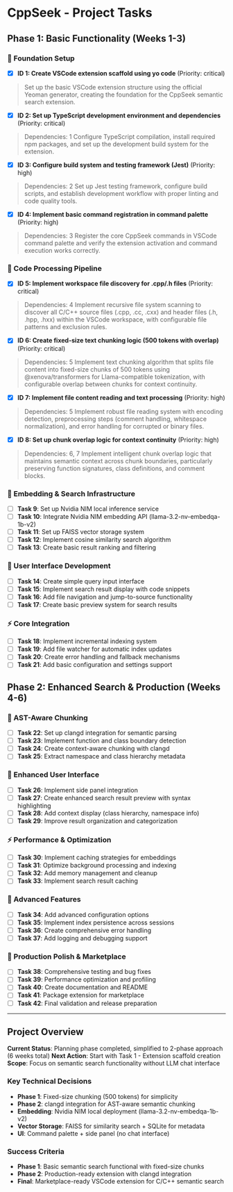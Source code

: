 # CppSeek - Project Tasks

## Phase 1: Basic Functionality (Weeks 1-3)

### 🔧 Foundation Setup
- [x] **ID 1: Create VSCode extension scaffold using yo code** (Priority: critical)
> Set up the basic VSCode extension structure using the official Yeoman generator, creating the foundation for the CppSeek semantic search extension.

- [x] **ID 2: Set up TypeScript development environment and dependencies** (Priority: critical)  
> Dependencies: 1
> Configure TypeScript compilation, install required npm packages, and set up the development build system for the extension.

- [x] **ID 3: Configure build system and testing framework (Jest)** (Priority: high)
> Dependencies: 2
> Set up Jest testing framework, configure build scripts, and establish development workflow with proper linting and code quality tools.

- [x] **ID 4: Implement basic command registration in command palette** (Priority: high)
> Dependencies: 3
> Register the core CppSeek commands in VSCode command palette and verify the extension activation and command execution works correctly.

### 📁 Code Processing Pipeline
- [x] **ID 5: Implement workspace file discovery for .cpp/.h files** (Priority: critical)
> Dependencies: 4
> Implement recursive file system scanning to discover all C/C++ source files (.cpp, .cc, .cxx) and header files (.h, .hpp, .hxx) within the VSCode workspace, with configurable file patterns and exclusion rules.

- [x] **ID 6: Create fixed-size text chunking logic (500 tokens with overlap)** (Priority: critical) 
> Dependencies: 5
> Implement text chunking algorithm that splits file content into fixed-size chunks of 500 tokens using @xenova/transformers for Llama-compatible tokenization, with configurable overlap between chunks for context continuity.

- [x] **ID 7: Implement file content reading and text processing** (Priority: high)
> Dependencies: 5
> Implement robust file reading system with encoding detection, preprocessing steps (comment handling, whitespace normalization), and error handling for corrupted or binary files.

- [x] **ID 8: Set up chunk overlap logic for context continuity** (Priority: high)
> Dependencies: 6, 7
> Implement intelligent chunk overlap logic that maintains semantic context across chunk boundaries, particularly preserving function signatures, class definitions, and comment blocks.

### 🔗 Embedding & Search Infrastructure
- [ ] **Task 9**: Set up Nvidia NIM local inference service
- [ ] **Task 10**: Integrate Nvidia NIM embedding API (llama-3.2-nv-embedqa-1b-v2)
- [ ] **Task 11**: Set up FAISS vector storage system
- [ ] **Task 12**: Implement cosine similarity search algorithm
- [ ] **Task 13**: Create basic result ranking and filtering

### 🎨 User Interface Development
- [ ] **Task 14**: Create simple query input interface
- [ ] **Task 15**: Implement search result display with code snippets
- [ ] **Task 16**: Add file navigation and jump-to-source functionality
- [ ] **Task 17**: Create basic preview system for search results

### ⚡ Core Integration
- [ ] **Task 18**: Implement incremental indexing system
- [ ] **Task 19**: Add file watcher for automatic index updates
- [ ] **Task 20**: Create error handling and fallback mechanisms
- [ ] **Task 21**: Add basic configuration and settings support

## Phase 2: Enhanced Search & Production (Weeks 4-6)

### 🌳 AST-Aware Chunking
- [ ] **Task 22**: Set up clangd integration for semantic parsing
- [ ] **Task 23**: Implement function and class boundary detection
- [ ] **Task 24**: Create context-aware chunking with clangd
- [ ] **Task 25**: Extract namespace and class hierarchy metadata

### 🎨 Enhanced User Interface
- [ ] **Task 26**: Implement side panel integration
- [ ] **Task 27**: Create enhanced search result preview with syntax highlighting
- [ ] **Task 28**: Add context display (class hierarchy, namespace info)
- [ ] **Task 29**: Improve result organization and categorization

### ⚡ Performance & Optimization
- [ ] **Task 30**: Implement caching strategies for embeddings
- [ ] **Task 31**: Optimize background processing and indexing
- [ ] **Task 32**: Add memory management and cleanup
- [ ] **Task 33**: Implement search result caching

### 🔧 Advanced Features
- [ ] **Task 34**: Add advanced configuration options
- [ ] **Task 35**: Implement index persistence across sessions
- [ ] **Task 36**: Create comprehensive error handling
- [ ] **Task 37**: Add logging and debugging support

### 🚀 Production Polish & Marketplace
- [ ] **Task 38**: Comprehensive testing and bug fixes
- [ ] **Task 39**: Performance optimization and profiling
- [ ] **Task 40**: Create documentation and README
- [ ] **Task 41**: Package extension for marketplace
- [ ] **Task 42**: Final validation and release preparation

---

## Project Overview

**Current Status**: Planning phase completed, simplified to 2-phase approach (6 weeks total)
**Next Action**: Start with Task 1 - Extension scaffold creation
**Scope**: Focus on semantic search functionality without LLM chat interface

### Key Technical Decisions
- **Phase 1**: Fixed-size chunking (500 tokens) for simplicity
- **Phase 2**: clangd integration for AST-aware semantic chunking
- **Embedding**: Nvidia NIM local deployment (llama-3.2-nv-embedqa-1b-v2)
- **Vector Storage**: FAISS for similarity search + SQLite for metadata
- **UI**: Command palette + side panel (no chat interface)

### Success Criteria
- **Phase 1**: Basic semantic search functional with fixed-size chunks
- **Phase 2**: Production-ready extension with clangd integration
- **Final**: Marketplace-ready VSCode extension for C/C++ semantic search